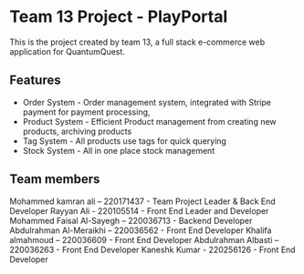 # Team 13 Project - PlayPortal
This is the project created by team 13, a full stack e-commerce web application
for QuantumQuest. 

## Features
- Order System - Order management system, integrated with Stripe payment for payment processing,
- Product System - Efficient Product management from creating new products, archiving products
- Tag System - All products use tags for quick querying
- Stock System - All in one place stock management

## Team members
Mohammed kamran ali – 220171437 - Team Project Leader & Back End Developer
Rayyan Ali - 220105514 - Front End Leader and Developer
Mohammed Faisal Al-Sayegh – 220036713 - Backend Developer
Abdulrahman Al-Meraikhi – 220036562 - Front End Developer
Khalifa almahmoud – 220036609 - Front End Developer
Abdulrahman Albasti – 220036263 - Front End Developer
Kaneshk Kumar - 220256126 - Front End Developer
